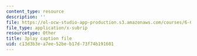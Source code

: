 ```yaml
---
content_type: resource
description: ''
file: https://ol-ocw-studio-app-production.s3.amazonaws.com/courses/6-006-introduction-to-algorithms-fall-2011/c13d3b3ea7ee52beb17d73f74b191601_AfSk24UTFS8.vtt
file_type: application/x-subrip
resourcetype: Other
title: 3play caption file
uid: c13d3b3e-a7ee-52be-b17d-73f74b191601
---
```


